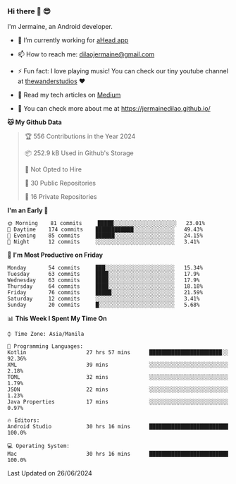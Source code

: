 ### Hi there 👋 😎
I'm Jermaine, an Android developer.

- 🔭 I’m currently working for [aHead app](https://www.ahead-app.com/)

- 📫 How to reach me: dilaojermaine@gmail.com

- ⚡ Fun fact: I love playing music! You can check our tiny youtube channel at [thewanderstudios](https://www.youtube.com/thewanderstudios) ♥️

- 📖 Read my tech articles on [Medium](https://jermainedilao.medium.com/)

- 👀 You can check more about me at https://jermainedilao.github.io/

<!--
**jermainedilao/jermainedilao** is a ✨ _special_ ✨ repository because its `README.md` (this file) appears on your GitHub profile.

Here are some ideas to get you started:

- 🔭 I’m currently working on ...
- 🌱 I’m currently learning ...
- 👯 I’m looking to collaborate on ...
- 🤔 I’m looking for help with ...
- 💬 Ask me about ...
- 📫 How to reach me: ...
- 😄 Pronouns: ...
- ⚡ Fun fact: ...
-->

<!--START_SECTION:waka-->
**🐱 My Github Data** 

> 🏆 556 Contributions in the Year 2024
 > 
> 📦 252.9 kB Used in Github's Storage 
 > 
> 🚫 Not Opted to Hire
 > 
> 📜 30 Public Repositories 
 > 
> 🔑 16 Private Repositories  
 > 
**I'm an Early 🐤** 

```text
🌞 Morning    81 commits     █████░░░░░░░░░░░░░░░░░░░░   23.01% 
🌆 Daytime    174 commits    ████████████░░░░░░░░░░░░░   49.43% 
🌃 Evening    85 commits     ██████░░░░░░░░░░░░░░░░░░░   24.15% 
🌙 Night      12 commits     ░░░░░░░░░░░░░░░░░░░░░░░░░   3.41%

```
📅 **I'm Most Productive on Friday** 

```text
Monday       54 commits     ███░░░░░░░░░░░░░░░░░░░░░░   15.34% 
Tuesday      63 commits     ████░░░░░░░░░░░░░░░░░░░░░   17.9% 
Wednesday    63 commits     ████░░░░░░░░░░░░░░░░░░░░░   17.9% 
Thursday     64 commits     ████░░░░░░░░░░░░░░░░░░░░░   18.18% 
Friday       76 commits     █████░░░░░░░░░░░░░░░░░░░░   21.59% 
Saturday     12 commits     ░░░░░░░░░░░░░░░░░░░░░░░░░   3.41% 
Sunday       20 commits     █░░░░░░░░░░░░░░░░░░░░░░░░   5.68%

```


📊 **This Week I Spent My Time On** 

```text
⌚︎ Time Zone: Asia/Manila

💬 Programming Languages: 
Kotlin                   27 hrs 57 mins      ███████████████████████░░   92.36% 
XML                      39 mins             ░░░░░░░░░░░░░░░░░░░░░░░░░   2.18% 
TOML                     32 mins             ░░░░░░░░░░░░░░░░░░░░░░░░░   1.79% 
JSON                     22 mins             ░░░░░░░░░░░░░░░░░░░░░░░░░   1.23% 
Java Properties          17 mins             ░░░░░░░░░░░░░░░░░░░░░░░░░   0.97%

🔥 Editors: 
Android Studio           30 hrs 16 mins      █████████████████████████   100.0%

💻 Operating System: 
Mac                      30 hrs 16 mins      █████████████████████████   100.0%

```


 Last Updated on 26/06/2024
<!--END_SECTION:waka-->

